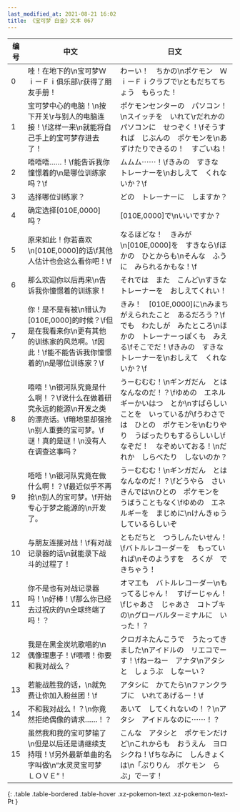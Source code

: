 ```yaml
---
last_modified_at: 2021-08-21 16:02
title: 《宝可梦 白金》文本 067
---
```

| 编号 | 中文 | 日文 |
| ---- | ---- | ---- |
| 0 | 哇！在地下的\n宝可梦ＷｉーＦｉ俱乐部\r获得了朋友手册！ | わーい！　ちかの\nポケモン　ＷｉーＦｉクラブで\rともだちてちょう　もらった！ |
| 1 | 宝可梦中心的电脑！\n按下开关\r与别人的电脑连接！\f这样一来\n就能将自己手上的宝可梦存进去了！ | ポケモンセンターの　パソコン！\nスイッチを　いれて\rだれかの　パソコンに　せつぞく！\fそうすれば　じぶんの　ポケモンを\nあずけたりできるの！　すごいね！ |
| 2 | 唔唔唔……！\f能告诉我你憧憬着的\n是哪位训练家吗？\f | ムムム⋯⋯！\fきみの　すきな　トレーナーを\nおしえて　くれないか？\f |
| 3 | 选择哪位训练家？ | どの　トレーナーに　しますか？ |
| 4 | 确定选择[010E,0000]吗？ | [010E,0000]で\nいいですか？ |
| 5 | 原来如此！你若喜欢\n[010E,0000]的话\f其他人估计也会这么看你吧！\f | なるほどな！　きみが\n[010E,0000]を　すきなら\fほかの　ひとからも\nそんな　ふうに　みられるかもな！\f |
| 6 | 那么欢迎你以后再来\n告诉我你憧憬着的训练家！ | それでは　また　こんど\nすきな　トレーナーを　おしえてくれい！ |
| 7 | 你！是不是有被\n错认为[010E,0000]的时候？\f但是在我看来你\n更有其他的训练家的风范啊。\f因此！\f能不能告诉我你憧憬着的\n是哪位训练家？\f | きみ！　[010E,0000]に\nみまちがえられたこと　あるだろう？\fでも　わたしが　みたところ\nほかの　トレーナーっぽくも　みえる\fそこでだ！\fきみの　すきな　トレーナーを\nおしえて　くれないか？\f |
| 8 | 唔唔！\n银河队究竟是什么啊！？\f说什么在做着研究永远的能源\n开发之类的漂亮话。\f暗地里却强抢\n别人重要的宝可梦。\f谜！真的是谜！\n没有人在调查这事吗？ | うーむむむ！\nギンガだん　とは　なんなのだ！？\fゆめの　エネルギーかいはつ　とか\nすばらしいことを　いっているが\fうわさでは　ひとの　ポケモンを\nむりやり　うばったりもするらしいし\fなぞだ！　なぞめいておる！\nだれか　しらべたり　しないのか？ |
| 9 | 唔唔！\n银河队究竟在做什么啊！？\f最近似乎不再抢\n别人的宝可梦。\f开始专心于梦之能源的\n开发了。 | うーむむむ！\nギンガだん　とは　なんなのだ！？\fどうやら　さいきんでは\nひとの　ポケモンを　うばうこともなく\fゆめの　エネルギーを　まじめに\nけんきゅう　しているらしいぞ |
| 10 | 与朋友连接对战！\f有对战记录器的话\n就能录下战斗的过程了！ | ともだちと　つうしんたいせん！\fバトルレコーダーを　もっていれば\nそのようすを　ろくが　できちゃう！ |
| 11 | 你不是也有对战记录器吗！\n好棒！\f那么你已经去过祝庆的\n全球终端了吗！？ | オマエも　バトルレコーダー\nもってるじゃん！　すげーじゃん！\fじゃあさ　じゃあさ　コトブキの\nグローバルターミナルに　いった！？ |
| 12 | 我是在黑金炭坑歌唱的\n偶像理惠子！\f喂喂！你要和我对战么？ | クロガネたんこうで　うたってきました\nアイドルの　リエコでーす！\fねーねー　アナタ\nアタシと　しょうぶ　しなーい？ |
| 13 | 若能战胜我的话，\n就免费让你加入粉丝团！\f | アタシに　かてたら\nファンクラブに　いれてあげるー！\f |
| 14 | 不和我对战么！？\n你竟然拒绝偶像的请求……！？ | あいて　してくれないの！？\nアタシ　アイドルなのに⋯⋯！？ |
| 15 | 虽然我和我的宝可梦输了\n但是以后还是请继续支持哦！\f另外最新单曲的名字叫做\n“水灵灵宝可梦　ＬＯＶＥ”！ | こんな　アタシと　ポケモンだけど\nこれからも　おうえん　ヨロシクね！\fちなみに　しんきょくは\n「ぷりりん　ポケモン　らぶ」でーす！ |
{: .table .table-bordered .table-hover .xz-pokemon-text .xz-pokemon-text-Pt }
